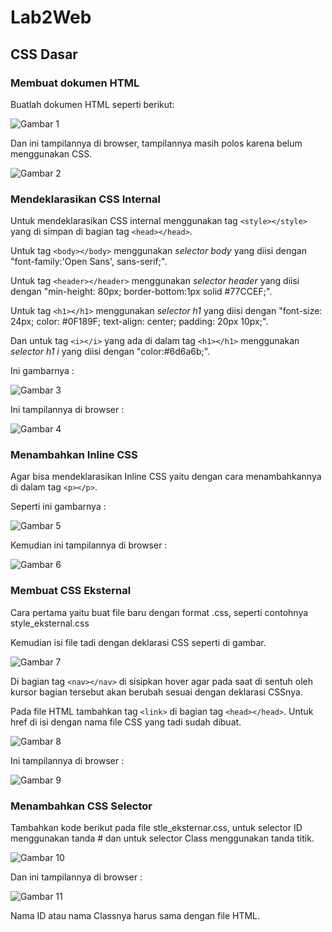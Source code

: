 # Lab2Web
## CSS Dasar
### Membuat dokumen HTML
Buatlah dokumen HTML seperti berikut:

![Gambar 1](screenshot/ss1a.PNG)

Dan ini tampilannya di browser, tampilannya masih polos karena belum menggunakan CSS.

![Gambar 2](screenshot/ss1b.PNG)

###  Mendeklarasikan CSS Internal
Untuk mendeklarasikan CSS internal menggunakan tag  `<style></style>` yang di simpan di bagian tag `<head></head>`.

Untuk tag `<body></body>` menggunakan *selector body* yang diisi dengan "font-family:'Open Sans', sans-serif;".

Untuk tag `<header></header>` menggunakan *selector header* yang diisi dengan "min-height: 80px; border-bottom:1px solid #77CCEF;".

Untuk tag `<h1></h1>` menggunakan *selector h1* yang diisi dengan "font-size: 24px; color: #0F189F; text-align: center; padding: 20px 10px;".

Dan untuk tag `<i></i>`  yang ada di dalam tag `<h1></h1>` menggunakan *selector h1 i* yang diisi dengan "color:#6d6a6b;".

Ini gambarnya :

![Gambar 3](screenshot/ss2a.PNG)

Ini tampilannya di browser :

![Gambar 4](screenshot/ss2b.PNG)

### Menambahkan Inline CSS
Agar bisa mendeklarasikan Inline CSS yaitu dengan cara menambahkannya di dalam tag `<p></p>`.

Seperti ini gambarnya :

![Gambar 5](screenshot/ss3a.PNG)

Kemudian ini tampilannya di browser :

![Gambar 6](screenshot/ss3b.PNG)

### Membuat CSS Eksternal
Cara pertama yaitu buat file baru dengan format .css, seperti contohnya style_eksternal.css

Kemudian isi file tadi dengan deklarasi CSS seperti di gambar.

![Gambar 7](screenshot/ss4a.PNG)

Di bagian tag `<nav></nav>` di sisipkan hover agar pada saat di sentuh oleh kursor bagian tersebut akan berubah sesuai dengan deklarasi CSSnya.

Pada file HTML tambahkan tag `<link>` di bagian tag `<head></head>`.
Untuk href di isi dengan nama file CSS yang tadi sudah dibuat.

![Gambar 8](screenshot/ss4b.PNG)

Ini tampilannya di browser :

![Gambar 9](screenshot/ss4c.PNG)

###  Menambahkan CSS Selector
Tambahkan kode berikut pada file stle_eksternar.css, untuk selector ID menggunakan tanda # dan untuk selector Class menggunakan tanda titik.

![Gambar 10](screenshot/ss5a.PNG)

Dan ini tampilannya di browser :

![Gambar 11](screenshot/ss5b.PNG)

Nama ID atau nama Classnya harus sama dengan file HTML.



